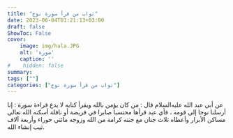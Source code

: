 ```yaml
---
title: "ثواب من قرأ سورة نوح"
date: 2023-06-04T01:21:13+03:00
draft: false
ShowToc: False
cover:
    image: img/hala.JPG
    alt: 'صورة'
    caption: ''
#    hidden: false
summary: 
tags: [""]
categories: ["ثواب من قرأ سورة نوح"]
---
```

عن
أبي عبد الله عليه‌السلام قال : من كان يؤمن بالله ويقرأ كتابه لا يدع قراءة
سورة : إنا أرسلنا نوحا إلى قومه ، فأي عبد قرأها محتسبا صابرا في فريضة
أو نافلة أسكنه الله تعالى مساكن الأبرار وأعطاه ثلاث جنان مع جنته
كرامة من الله وزوجه مائتي حوراء وأربعة آلاف ثيب إنشاء الله.

